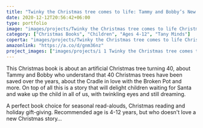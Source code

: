 ```yaml
---
title: "Twinky the Christmas tree comes to life: Tammy and Bobby’s New Adventure"
date: 2020-12-12T20:56:42+06:00
type: portfolio
image: "images/projects/Twinky the Christmas tree comes to life Christmas books kids.jpg"
category: ["Christmas Books", "Children", "Ages 4-12", "Tany Minds"]
coperta: "images/projects/Twinky the Christmas tree comes to life Christmas books kids.jpg"
amazonlink: "https://a.co/d/gnm36nz"
project_images: ["images/projects/i 1 Twinky the Christmas tree comes to life Christmas books kids.jpg", "images/projects/i 2 Twinky the Christmas tree comes to life Christmas books kids.jpg"]
---
```



This Christmas book is about an artificial Christmas tree turning 40, about Tammy and Bobby who understand that 40 Christmas trees have been saved over the years, about the Cradle in love with the Broken Pot and more. On top of all this is a story that will delight children waiting for Santa and wake up the child in all of us, with twinkling eyes and still dreaming.

A perfect book choice for seasonal read-alouds, Christmas reading and holiday gift-giving. Recommended age is 4-12 years, but who doesn't love a new Christmas story…

